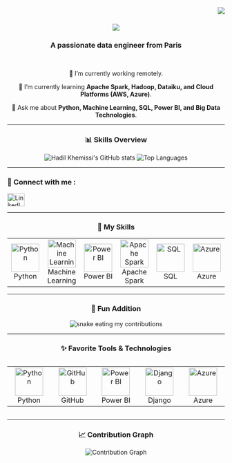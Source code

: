 <img align="right" src="https://visitor-badge.laobi.icu/badge?page_id=hadil-khemissi.hadil-khemissi" />

<h1 align="center">
    <img src="https://readme-typing-svg.herokuapp.com/?font=Righteous&size=35&center=true&vCenter=true&width=500&height=70&duration=4000&lines=Hi+There!+👋;+I'm+Hadil+Khemissi!;" />
</h1>

<h3 align="center">A passionate data engineer from Paris</h3>

<br/>

<div align="center">
 
🔭 I’m currently working remotely.

🌱 I’m currently learning **Apache Spark, Hadoop, Dataiku, and Cloud Platforms (AWS, Azure)**.

💬 Ask me about **Python, Machine Learning, SQL, Power BI, and Big Data Technologies**.

</div>

---

<h3 align="center">📊 Skills Overview</h3>
<div align="center">
  <img src="https://github-readme-stats.vercel.app/api?username=hadil-khemissi&show_icons=true&theme=radical" alt="Hadil Khemissi's GitHub stats" />
  <img src="https://github-readme-stats.vercel.app/api/top-langs/?username=hadil-khemissi&layout=compact&theme=radical" alt="Top Languages" />
</div>

---

<h3 align="left">💬 Connect with me :</h3>
<p align="left">
<a href="https://www.linkedin.com/in/hadil-khemissi-3ab5a51b7/" target="blank"><img align="center" src="https://raw.githubusercontent.com/rahuldkjain/github-profile-readme-generator/master/src/images/icons/Social/linked-in-alt.svg" alt="LinkedIn" height="30" width="40" /></a>
</p>

---

<h3 align="center">🚀 My Skills</h3>
<div align="center">
<table align="center">
  <tr>
    <td align="center" width="96">
        <img src="https://techstack-generator.vercel.app/python-icon.svg" alt="Python" width="65" height="65" />
      <br>Python
    </td>
    <td align="center" width="96">
        <img src="https://techstack-generator.vercel.app/ml-icon.svg" alt="Machine Learning" width="65" height="65" />
      <br>Machine Learning
    </td>
    <td align="center" width="96">
        <img src="https://skillicons.dev/icons?i=powerbi" alt="Power BI" width="65" height="65" />
      <br>Power BI
    </td>
    <td align="center" width="96">
        <img src="https://techstack-generator.vercel.app/spark-icon.svg" alt="Apache Spark" width="65" height="65" />
      <br>Apache Spark
    </td>
    <td align="center" width="96">
        <img src="https://skillicons.dev/icons?i=mysql" alt="SQL" width="65" height="65" />
      <br>SQL
    </td>
    <td align="center" width="96">
        <img src="https://skillicons.dev/icons?i=azure" alt="Azure" width="65" height="65" />
      <br>Azure
    </td>
  </tr>
</table>
</div>

---

<h3 align="center">🌟 Fun Addition</h3>
<div align="center">
  <img alt="snake eating my contributions" src="https://github.com/hadil-khemissi/hadil-khemissi/blob/output/github-contribution-grid-snake.svg" />
</div>

---

<h3 align="center">✨ Favorite Tools & Technologies</h3>
<div style="display: flex; align-items: flex-start; align: center">
<table align="center">
  <tr>
    <td align="center" width="96">
        <img src="https://skillicons.dev/icons?i=python" alt="Python" width="65" height="65" />
      <br>Python
    </td>
    <td align="center" width="96">
        <img src="https://skillicons.dev/icons?i=github" alt="GitHub" width="65" height="65" />
      <br>GitHub
    </td>
    <td align="center" width="96">
        <img src="https://skillicons.dev/icons?i=powerbi" alt="Power BI" width="65" height="65" />
      <br>Power BI
    </td>
    <td align="center" width="96">
        <img src="https://skillicons.dev/icons?i=django" alt="Django" width="65" height="65" />
      <br>Django
    </td>
    <td align="center" width="96">
        <img src="https://skillicons.dev/icons?i=azure" alt="Azure" width="65" height="65" />
      <br>Azure
    </td>
  </tr>
</table>
</div>

---

<h3 align="center">📈 Contribution Graph</h3>
<div align="center">
  <img src="https://activity-graph.herokuapp.com/graph?username=hadil-khemissi&theme=redical" alt="Contribution Graph" />
</div>
